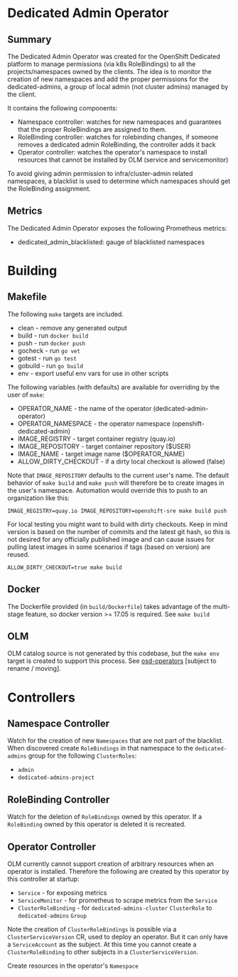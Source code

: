 # Dedicated Admin Operator

## Summary
The Dedicated Admin Operator was created for the OpenShift Dedicated platform to manage permissions (via k8s RoleBindings) to all the projects/namespaces owned by the clients. The idea is to monitor the creation of new namespaces and add the proper permissions for the dedicated-admins, a group of local admin (not cluster admins) managed by the client.

It contains the following components:

* Namespace controller: watches for new namespaces and guarantees that the proper RoleBindings are assigned to them. 
* RoleBinding controller: watches for rolebinding changes, if someone removes a dedicated admin RoleBinding, the controller adds it back 
* Operator controller: watches the operator's namespace to install resources that cannot be installed by OLM (service and servicemonitor)

To avoid giving admin permission to infra/cluster-admin related namespaces, a blacklist is used to determine which namespaces should get the RoleBinding assignment.

## Metrics
The Dedicated Admin Operator exposes the following Prometheus metrics:

* dedicated_admin_blacklisted: gauge of blacklisted namespaces

# Building

## Makefile

The following `make` targets are included.

- clean - remove any generated output
- build - run `docker build`
- push - run `docker push`
- gocheck - run `go vet`
- gotest - run `go test`
- gobuild - run `go build`
- env - export useful env vars for use in other scripts

The following variables (with defaults) are available for overriding by the user of `make`:

- OPERATOR_NAME - the name of the operator  (dedicated-admin-operator)
- OPERATOR_NAMESPACE - the operator namespace (openshift-dedicated-admin)
- IMAGE_REGISTRY - target container registry (quay.io)
- IMAGE_REPOSITORY - target container repository ($USER)
- IMAGE_NAME - target image name ($OPERATOR_NAME)
- ALLOW_DIRTY_CHECKOUT - if a dirty local checkout is allowed (false)

Note that `IMAGE_REPOSITORY` defaults to the current user's name.  The default behavior of `make build` and `make push` will therefore be to create images in the user's namespace.  Automation would override this to push to an organization like this:

```
IMAGE_REGISTRY=quay.io IMAGE_REPOSITORY=openshift-sre make build push
```

For local testing you might want to build with dirty checkouts.  Keep in mind version is based on the number of commits and the latest git hash, so this is not desired for any officially published image and can cause issues for pulling latest images in some scenarios if tags (based on version) are reused.

```
ALLOW_DIRTY_CHECKOUT=true make build
```

## Docker
The Dockerfile provided (in `build/Dockerfile`) takes advantage of the multi-stage feature, so docker version >= 17.05 is required.  See `make build`

## OLM
OLM catalog source is not generated by this codebase, but the `make env` target is created to support this process.  See [osd-operators](https://github.com/rogbas/osd-operators) [subject to rename / moving].

# Controllers

## Namespace Controller

Watch for the creation of new `Namespaces` that are not part of the blacklist.  When discovered create `RoleBindings` in that namespace to the `dedicated-admins` group for the following `ClusterRoles`:

- `admin`
- `dedicated-admins-project`

## RoleBinding Controller

Watch for the deletion of `RoleBindings` owned by this operator.  If a `RoleBinding` owned by this operator is deleted it is recreated.

## Operator Controller

OLM currently cannot support creation of arbitrary resources when an operator is installed.  Therefore the following are created by this operator by this controller at startup:

- `Service` - for exposing metrics
- `ServiceMonitor` - for prometheus to scrape metrics from the `Service`
- `ClusterRoleBinding` - for `dedicated-admins-cluster` `ClusterRole` to `dedicated-admins` `Group`

Note the creation of `ClusterRoleBindings` is possible via a `ClusterServiceVersion` CR, used to deploy an operator.  But it can only have a `ServiceAccount` as the subject.  At this time you cannot create a `ClusterRoleBinding` to other subjects in a `ClusterServiceVersion`.

Create resources in the operator's `Namespace`
